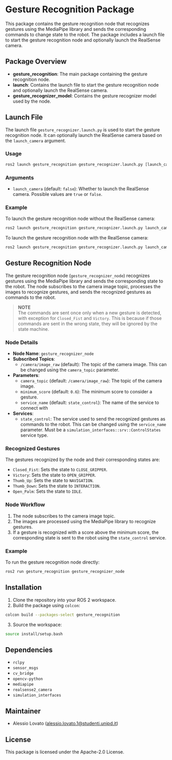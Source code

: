 # Gesture Recognition Package

This package contains the gesture recognition node that recognizes gestures using the MediaPipe library and sends the corresponding commands to change state to the robot. The package includes a launch file to start the gesture recognition node and optionally launch the RealSense camera.

## Package Overview

- **gesture_recognition**: The main package containing the gesture recognition node.
- **launch**: Contains the launch file to start the gesture recognition node and optionally launch the RealSense camera.
- **gesture_recognizer_model**: Contains the gesture recognizer model used by the node.

## Launch File

The launch file `gesture_recognizer.launch.py` is used to start the gesture recognition node. It can optionally launch the RealSense camera based on the `launch_camera` argument.

### Usage
```sh
ros2 launch gesture_recognition gesture_recognizer.launch.py [launch_camera:=true|false]
```
### Arguments

- `launch_camera` (default: `false`): Whether to launch the RealSense camera. Possible values are `true` or `false`.

### Example

To launch the gesture recognition node without the RealSense camera:
```sh
ros2 launch gesture_recognition gesture_recognizer.launch.py launch_camera:=false
```
To launch the gesture recognition node with the RealSense camera:
```sh
ros2 launch gesture_recognition gesture_recognizer.launch.py launch_camera:=true
```
## Gesture Recognition Node

The gesture recognition node (`gesture_recognizer_node`) recognizes gestures using the MediaPipe library and sends the corresponding state to the robot. The node subscribes to the camera image topic, processes the images to recognize gestures, and sends the recognized gestures as commands to the robot.<br>
>**NOTE**<br>
>The commands are sent once only when a new gesture is detected, with exception for `Closed_Fist` and `Victory`. This is because if those commands are sent in the wrong state, they will be ignored by the state machine.

### Node Details

- **Node Name**: `gesture_recognizer_node`
- **Subscribed Topics**:
  - `/camera/image_raw` (default): The topic of the camera image. This can be changed using the `camera_topic` parameter.
- **Parameters**:
  - `camera_topic` (default: `/camera/image_raw`): The topic of the camera image.
  - `minimum_score` (default: `0.6`): The minimum score to consider a gesture.
  - `service_name` (default: `state_control`): The name of the service to connect with
- **Services**:
  - `state_control`: The service used to send the recognized gestures as commands to the robot. This can be changed using the `service_name` parameter. Must be a `simulation_interfaces::srv::ControlStates` service type.

### Recognized Gestures

The gestures recognized by the node and their corresponding states are:

- `Closed_Fist`: Sets the state to `CLOSE_GRIPPER`.
- `Victory`: Sets the state to `OPEN_GRIPPER`.
- `Thumb_Up`: Sets the state to `NAVIGATION`.
- `Thumb_Down`: Sets the state to `INTERACTION`.
- `Open_Palm`: Sets the state to `IDLE`.

### Node Workflow

1. The node subscribes to the camera image topic.
2. The images are processed using the MediaPipe library to recognize gestures.
3. If a gesture is recognized with a score above the minimum score, the corresponding state is sent to the robot using the `state_control` service.

### Example

To run the gesture recognition node directly:
```sh
ros2 run gesture_recognition gesture_recognizer_node
```
## Installation

1. Clone the repository into your ROS 2 workspace.
2. Build the package using `colcon`:
```sh
colcon build --packages-select gesture_recognition
```
3. Source the workspace:
```sh
source install/setup.bash
```
## Dependencies

- `rclpy`
- `sensor_msgs`
- `cv_bridge`
- `opencv-python`
- `mediapipe`
- `realsense2_camera`
- `simulation_interfaces`

## Maintainer

- Alessio Lovato (alessio.lovato.1@studenti.unipd.it)

## License

This package is licensed under the Apache-2.0 License.
